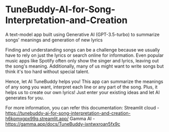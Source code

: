 # TuneBuddy-AI-for-Song-Interpretation-and-Creation
A text-model app built using Generative AI (GPT-3.5-turbo) to summarize songs' meanings and generation of new lyrics

Finding and understanding songs can be a challenge because we usually have to rely on just the lyrics or search online for information. Even popular music apps like Spotify often only show the singer and lyrics, leaving out the song's meaning. Additionally, many of us might want to write songs but think it's too hard without special talent.

Hence, let AI TuneBuddy helps you! This app can summarize the meanings of any song you want, interpret each line or any part of the song. Plus, it helps us to create our own lyrics! Just enter your existing ideas and let AI generates for you.

For more information, you can refer this documentation: 
Streamlit cloud - https://tunebuddy-ai-for-song-interpretation-and-creation-h6kpmxgpx99q.streamlit.app/
Gamma AI - https://gamma.app/docs/TuneBuddy-ixntwxroan5fx9c
